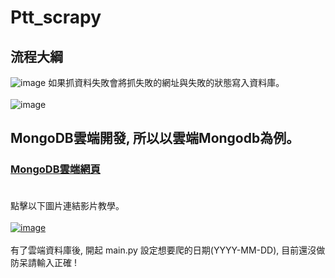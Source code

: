 # Ptt_scrapy
## 流程大綱

![image](https://im6.ezgif.com/tmp/ezgif-6-a96f622186ce.gif)
如果抓資料失敗會將抓失敗的網址與失敗的狀態寫入資料庫。<br><br>
![image](https://im6.ezgif.com/tmp/ezgif-6-9047f1085401.gif)

## MongoDB雲端開發, 所以以雲端Mongodb為例。
### [MongoDB雲端網頁](https://account.mongodb.com/account/login)<br><br>
點擊以下圖片連結影片教學。<br><br>
[![image](https://i.imgur.com/hJoWWMv.png)](https://drive.google.com/open?id=1mKID7gVvBlrk-1Wr5Gd5XwscDbbtg7nA)<br><br>
有了雲端資料庫後, 開起 main.py 設定想要爬的日期(YYYY-MM-DD), 目前還沒做防呆請輸入正確 !
